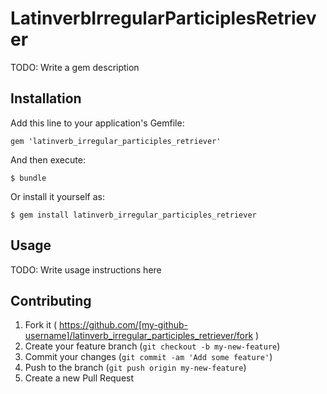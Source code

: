 # LatinverbIrregularParticiplesRetriever

TODO: Write a gem description

## Installation

Add this line to your application's Gemfile:

    gem 'latinverb_irregular_participles_retriever'

And then execute:

    $ bundle

Or install it yourself as:

    $ gem install latinverb_irregular_participles_retriever

## Usage

TODO: Write usage instructions here

## Contributing

1. Fork it ( https://github.com/[my-github-username]/latinverb_irregular_participles_retriever/fork )
2. Create your feature branch (`git checkout -b my-new-feature`)
3. Commit your changes (`git commit -am 'Add some feature'`)
4. Push to the branch (`git push origin my-new-feature`)
5. Create a new Pull Request
